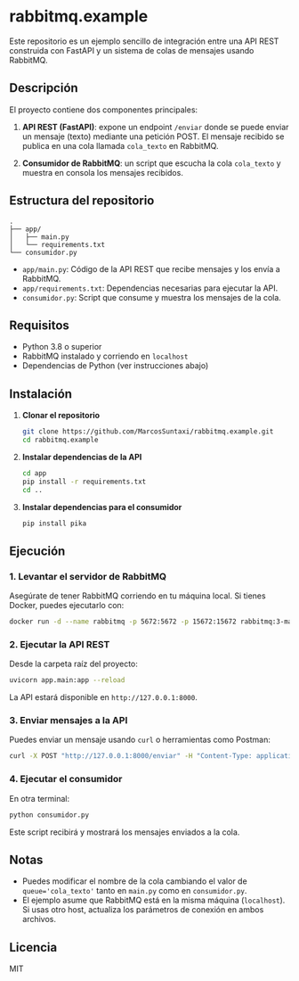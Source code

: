# rabbitmq.example

Este repositorio es un ejemplo sencillo de integración entre una API REST construida con FastAPI y un sistema de colas de mensajes usando RabbitMQ.

## Descripción

El proyecto contiene dos componentes principales:

1. **API REST (FastAPI)**: expone un endpoint `/enviar` donde se puede enviar un mensaje (texto) mediante una petición POST. El mensaje recibido se publica en una cola llamada `cola_texto` en RabbitMQ.

2. **Consumidor de RabbitMQ**: un script que escucha la cola `cola_texto` y muestra en consola los mensajes recibidos.

## Estructura del repositorio

```
.
├── app/
│   ├── main.py
│   └── requirements.txt
└── consumidor.py
```

- `app/main.py`: Código de la API REST que recibe mensajes y los envía a RabbitMQ.
- `app/requirements.txt`: Dependencias necesarias para ejecutar la API.
- `consumidor.py`: Script que consume y muestra los mensajes de la cola.

## Requisitos

- Python 3.8 o superior
- RabbitMQ instalado y corriendo en `localhost`
- Dependencias de Python (ver instrucciones abajo)

## Instalación

1. **Clonar el repositorio**
   ```bash
   git clone https://github.com/MarcosSuntaxi/rabbitmq.example.git
   cd rabbitmq.example
   ```

2. **Instalar dependencias de la API**
   ```bash
   cd app
   pip install -r requirements.txt
   cd ..
   ```

3. **Instalar dependencias para el consumidor**
   ```bash
   pip install pika
   ```

## Ejecución

### 1. Levantar el servidor de RabbitMQ

Asegúrate de tener RabbitMQ corriendo en tu máquina local. Si tienes Docker, puedes ejecutarlo con:

```bash
docker run -d --name rabbitmq -p 5672:5672 -p 15672:15672 rabbitmq:3-management
```

### 2. Ejecutar la API REST

Desde la carpeta raíz del proyecto:

```bash
uvicorn app.main:app --reload
```

La API estará disponible en `http://127.0.0.1:8000`.

### 3. Enviar mensajes a la API

Puedes enviar un mensaje usando `curl` o herramientas como Postman:

```bash
curl -X POST "http://127.0.0.1:8000/enviar" -H "Content-Type: application/json" -d '{"mensaje": "Hola mundo"}'
```

### 4. Ejecutar el consumidor

En otra terminal:

```bash
python consumidor.py
```

Este script recibirá y mostrará los mensajes enviados a la cola.

## Notas

- Puedes modificar el nombre de la cola cambiando el valor de `queue='cola_texto'` tanto en `main.py` como en `consumidor.py`.
- El ejemplo asume que RabbitMQ está en la misma máquina (`localhost`). Si usas otro host, actualiza los parámetros de conexión en ambos archivos.

## Licencia

MIT
